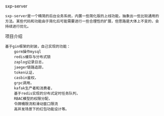 sxp-server

    sxp-server是一个精简的后台业务系统，内置一些简化版的上线功能，抽象出一些比较通用的方法。某些代码和功能由于简化后可能需要进行一些合理性的扩展，但思路是大体上不变的，会持续进行优化。

项目介绍

    基于gin框架的封装，自己实现的功能：
        gorm操作mysql
        redis缓存与分布式锁
        zaplog记录日志，
        jaeger链路追踪，
        token认证，
        casbin鉴权，
        grpc调用，
        kafak生产者和消费者，
        基于redis实现的分布式定时任务队列，
        RBAC模型的权限分配，
        令牌桶限流和滑动窗口限流
        高并发场景下的红包功能设计等。

